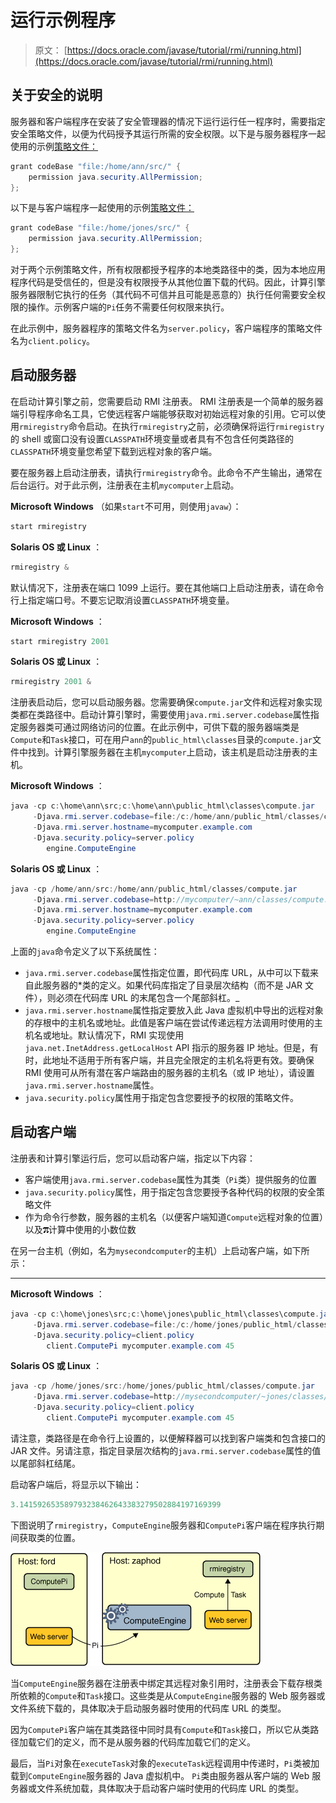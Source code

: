 # 运行示例程序

> 原文： [https://docs.oracle.com/javase/tutorial/rmi/running.html](https://docs.oracle.com/javase/tutorial/rmi/running.html)

## 关于安全的说明

服务器和客户端程序在安装了安全管理器的情况下运行运行任一程序时，需要指定安全策略文件，以便为代码授予其运行所需的安全权限。以下是与服务器程序一起使用的示例[策略文件：](examples/server.policy)

```java
grant codeBase "file:/home/ann/src/" {
    permission java.security.AllPermission;
};

```

以下是与客户端程序一起使用的示例[策略文件：](examples/client.policy)

```java
grant codeBase "file:/home/jones/src/" {
    permission java.security.AllPermission;
};

```

对于两个示例策略文件，所有权限都授予程序的本地类路径中的类，因为本地应用程序代码是受信任的，但是没有权限授予从其他位置下载的代码。因此，计算引擎服务器限制它执行的任务（其代码不可信并且可能是恶意的）执行任何需要安全权限的操作。示例客户端的`Pi`任务不需要任何权限来执行。

在此示例中，服务器程序的策略文件名为`server.policy`，客户端程序的策略文件名为`client.policy`。

## 启动服务器

在启动计算引擎之前，您需要启动 RMI 注册表。 RMI 注册表是一个简单的服务器端引导程序命名工具，它使远程客户端能够获取对初始远程对象的引用。它可以使用`rmiregistry`命令启动。在执行`rmiregistry`之前，必须确保将运行`rmiregistry`的 shell 或窗口没有设置`CLASSPATH`环境变量或者具有不包含任何类路径的`CLASSPATH`环境变量您希望下载到远程对象的客户端。

要在服务器上启动注册表，请执行`rmiregistry`命令。此命令不产生输出，通常在后台运行。对于此示例，注册表在主机`mycomputer`上启动。

**Microsoft Windows** （如果`start`不可用，则使用`javaw`）：

```java
start rmiregistry

```

**Solaris OS 或 Linux** ：

```java
rmiregistry &

```

默认情况下，注册表在端口 1099 上运行。要在其他端口上启动注册表，请在命令行上指定端口号。不要忘记取消设置`CLASSPATH`环境变量。

**Microsoft Windows** ：

```java
start rmiregistry 2001

```

**Solaris OS 或 Linux** ：

```java
rmiregistry 2001 &

```

注册表启动后，您可以启动服务器。您需要确保`compute.jar`文件和远程对象实现类都在类路径中。启动计算引擎时，需要使用`java.rmi.server.codebase`属性指定服务器类可通过网络访问的位置。在此示例中，可供下载的服务器端类是`Compute`和`Task`接口，可在用户`ann`的`public_html\classes`目录的`compute.jar`文件中找到。计算引擎服务器在主机`mycomputer`上启动，该主机是启动注册表的主机。

**Microsoft Windows** ：

```java
java -cp c:\home\ann\src;c:\home\ann\public_html\classes\compute.jar
     -Djava.rmi.server.codebase=file:/c:/home/ann/public_html/classes/compute.jar
     -Djava.rmi.server.hostname=mycomputer.example.com
     -Djava.security.policy=server.policy
        engine.ComputeEngine

```

**Solaris OS 或 Linux** ：

```java
java -cp /home/ann/src:/home/ann/public_html/classes/compute.jar
     -Djava.rmi.server.codebase=http://mycomputer/~ann/classes/compute.jar
     -Djava.rmi.server.hostname=mycomputer.example.com
     -Djava.security.policy=server.policy
        engine.ComputeEngine

```

上面的`java`命令定义了以下系统属性：

*   `java.rmi.server.codebase`属性指定位置，即代码库 URL，从中可以下载来自此服务器的*类的定义。如果代码库指定了目录层次结构（而不​​是 JAR 文件），则必须在代码库 URL 的末尾包含一个尾部斜杠。_
*   `java.rmi.server.hostname`属性指定要放入此 Java 虚拟机中导出的远程对象的存根中的主机名或地址。此值是客户端在尝试传递远程方法调用时使用的主机名或地址。默认情况下，RMI 实现使用`java.net.InetAddress.getLocalHost` API 指示的服务器 IP 地址。但是，有时，此地址不适用于所有客户端，并且完全限定的主机名将更有效。要确保 RMI 使用可从所有潜在客户端路由的服务器的主机名（或 IP 地址），请设置`java.rmi.server.hostname`属性。
*   `java.security.policy`属性用于指定包含您要授予的权限的策略文件。

## 启动客户端

注册表和计算引擎运行后，您可以启动客户端，指定以下内容：

*   客户端使用`java.rmi.server.codebase`属性为其类（`Pi`类）提供服务的位置
*   `java.security.policy`属性，用于指定包含您要授予各种代码的权限的安全策略文件
*   作为命令行参数，服务器的主机名（以便客户端知道`Compute`远程对象的位置）以及![the pi symbol](img/1000ed6961e308609010dca5338f3e68.jpg)计算中使用的小数位数

在另一台主机（例如，名为`mysecondcomputer`的主机）上启动客户端，如下所示：

* * *

**Microsoft Windows** ：

```java
java -cp c:\home\jones\src;c:\home\jones\public_html\classes\compute.jar
     -Djava.rmi.server.codebase=file:/c:/home/jones/public_html/classes/
     -Djava.security.policy=client.policy
        client.ComputePi mycomputer.example.com 45

```

**Solaris OS 或 Linux** ：

```java
java -cp /home/jones/src:/home/jones/public_html/classes/compute.jar
     -Djava.rmi.server.codebase=http://mysecondcomputer/~jones/classes/
     -Djava.security.policy=client.policy
        client.ComputePi mycomputer.example.com 45

```

请注意，类路径是在命令行上设置的，以便解释器可以找到客户端类和包含接口的 JAR 文件。另请注意，指定目录层次结构的`java.rmi.server.codebase`属性的值以尾部斜杠结尾。

启动客户端后，将显示以下输出：

```java
3.141592653589793238462643383279502884197169399

```

下图说明了`rmiregistry`，`ComputeEngine`服务器和`ComputePi`客户端在程序执行期间获取类的位置。

![the registry, the compute engine, and the client obtaining classes during program execution](img/91058ce266bc5f55ff3a2428253468af.jpg)

当`ComputeEngine`服务器在注册表中绑定其远程对象引用时，注册表会下载存根类所依赖的`Compute`和`Task`接口。这些类是从`ComputeEngine`服务器的 Web 服务器或文件系统下载的，具体取决于启动服务器时使用的代码库 URL 的类型。

因为`ComputePi`客户端在其类路径中同时具有`Compute`和`Task`接口，所以它从类路径加载它们的定义，而不是从服务器的代码库加载它们的定义。

最后，当`Pi`对象在`executeTask`对象的`executeTask`远程调用中传递时，`Pi`类被加载到`ComputeEngine`服务器的 Java 虚拟机中。 `Pi`类由服务器从客户端的 Web 服务器或文件系统加载，具体取决于启动客户端时使用的代码库 URL 的类型。